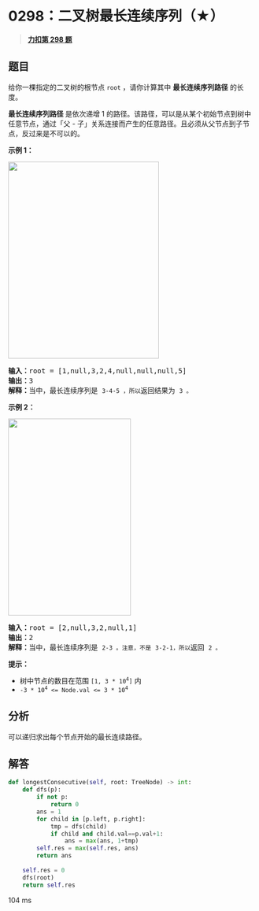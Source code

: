 # 0298：二叉树最长连续序列（★）


> <u>**[力扣第 298 题](https://leetcode.cn/problems/binary-tree-longest-consecutive-sequence/)**</u>

## 题目

<p>给你一棵指定的二叉树的根节点 <code>root</code> ，请你计算其中 <strong>最长连续序列路径</strong> 的长度。</p>

<p><strong>最长连续序列路径</strong> 是依次递增 1 的路径。该路径，可以是从某个初始节点到树中任意节点，通过「父 - 子」关系连接而产生的任意路径。且必须从父节点到子节点，反过来是不可以的。</p>


<p><strong>示例 1：</strong></p>
<img alt="" src="https://assets.leetcode.com/uploads/2021/03/14/consec1-1-tree.jpg" style="width: 306px; height: 400px;" />
<pre>
<strong>输入：</strong>root = [1,null,3,2,4,null,null,null,5]
<strong>输出：</strong>3
<strong>解释：</strong>当中，最长连续序列是 <code>3-4-5 ，所以</code>返回结果为 <code>3 。</code>
</pre>

<p><strong>示例 2：</strong></p>
<img alt="" src="https://assets.leetcode.com/uploads/2021/03/14/consec1-2-tree.jpg" style="width: 249px; height: 400px;" />
<pre>
<strong>输入：</strong>root = [2,null,3,2,null,1]
<strong>输出：</strong>2
<strong>解释：</strong>当中，最长连续序列是 <code>2-3 。注意，不是</code> <code>3-2-1，所以</code>返回 <code>2 。</code>
</pre>



<p><strong>提示：</strong></p>

<ul>
<li>树中节点的数目在范围 <code>[1, 3 * 10<sup>4</sup>]</code> 内</li>
<li><code>-3 * 10<sup>4</sup> &lt;= Node.val &lt;= 3 * 10<sup>4</sup></code></li>
</ul>


## 分析

可以递归求出每个节点开始的最长连续路径。

## 解答

```python
def longestConsecutive(self, root: TreeNode) -> int:
    def dfs(p):
        if not p:
            return 0
        ans = 1
        for child in [p.left, p.right]:
            tmp = dfs(child)
            if child and child.val==p.val+1:
                ans = max(ans, 1+tmp)
        self.res = max(self.res, ans)
        return ans
    
    self.res = 0
    dfs(root)
    return self.res
```
104 ms

